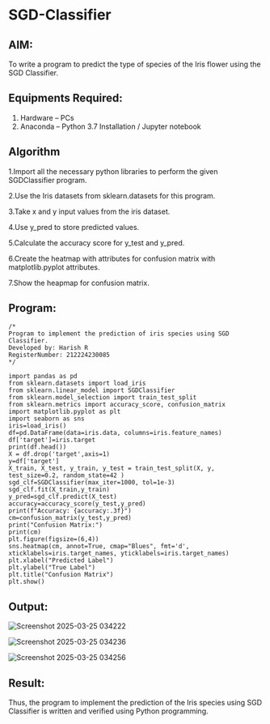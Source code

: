 # SGD-Classifier
## AIM:
To write a program to predict the type of species of the Iris flower using the SGD Classifier.

## Equipments Required:
1. Hardware – PCs
2. Anaconda – Python 3.7 Installation / Jupyter notebook
   
## Algorithm
1.Import all the necessary python libraries to perform the given SGDClassifier program.

2.Use the Iris datasets from sklearn.datasets for this program.

3.Take x and y input values from the iris dataset.

4.Use y_pred to store predicted values.

5.Calculate the accuracy score for y_test and y_pred.

6.Create the heatmap with attributes for confusion matrix with matplotlib.pyplot attributes.

7.Show the heapmap for confusion matrix.

## Program:
```
/*
Program to implement the prediction of iris species using SGD Classifier.
Developed by: Harish R
RegisterNumber: 212224230085
*/
```
```
import pandas as pd 
from sklearn.datasets import load_iris 
from sklearn.linear_model import SGDClassifier
from sklearn.model_selection import train_test_split 
from sklearn.metrics import accuracy_score, confusion_matrix 
import matplotlib.pyplot as plt 
import seaborn as sns 
iris=load_iris() 
df=pd.DataFrame(data=iris.data, columns=iris.feature_names) 
df['target']=iris.target 
print(df.head()) 
X = df.drop('target',axis=1) 
y=df['target']  
X_train, X_test, y_train, y_test = train_test_split(X, y, test_size=0.2, random_state=42 )
sgd_clf=SGDClassifier(max_iter=1000, tol=1e-3)
sgd_clf.fit(X_train,y_train) 
y_pred=sgd_clf.predict(X_test) 
accuracy=accuracy_score(y_test,y_pred)
print(f"Accuracy: {accuracy:.3f}") 
cm=confusion_matrix(y_test,y_pred) 
print("Confusion Matrix:") 
print(cm)
plt.figure(figsize=(6,4))
sns.heatmap(cm, annot=True, cmap="Blues", fmt='d', xticklabels=iris.target_names, yticklabels=iris.target_names)
plt.xlabel("Predicted Label")
plt.ylabel("True Label")
plt.title("Confusion Matrix")
plt.show()
```

## Output:

![Screenshot 2025-03-25 034222](https://github.com/user-attachments/assets/19b046e6-5bde-4adf-a902-a1e2b6f3e6d2)

![Screenshot 2025-03-25 034236](https://github.com/user-attachments/assets/cc1f395e-00f6-444d-b496-06ef751a5558)

![Screenshot 2025-03-25 034256](https://github.com/user-attachments/assets/465de4eb-d0c5-4d0b-9f76-6a74c0cab476)

## Result:
Thus, the program to implement the prediction of the Iris species using SGD Classifier is written and verified using Python programming.
